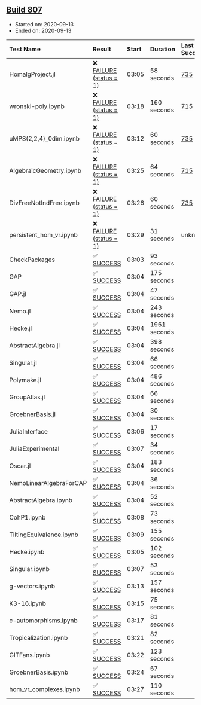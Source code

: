## [Build 807](https://oscarci.mathematik.uni-kl.de/job/oscar-stable/807/)

* Started on: 2020-09-13
* Ended on: 2020-09-13

| Test Name    | Result | Start | Duration | Last Success | First Failure |
|:-------------|:-------|:------|:---------|:-------------|:--------------|
| HomalgProject.jl | ❌ [FAILURE (status = 1)](https://oscarci.mathematik.uni-kl.de/job/oscar-stable/807/artifact/logs/build-807/HomalgProject.jl.log) | 03:05 | 58 seconds | [735](https://oscarci.mathematik.uni-kl.de/job/oscar-stable/735/) | [736](https://oscarci.mathematik.uni-kl.de/job/oscar-stable/736/) |
| wronski-poly.ipynb | ❌ [FAILURE (status = 1)](https://oscarci.mathematik.uni-kl.de/job/oscar-stable/807/artifact/logs/build-807/wronski-poly.ipynb.log) | 03:18 | 160 seconds | [715](https://oscarci.mathematik.uni-kl.de/job/oscar-stable/715/) | [716](https://oscarci.mathematik.uni-kl.de/job/oscar-stable/716/) |
| uMPS(2,2,4)_0dim.ipynb | ❌ [FAILURE (status = 1)](https://oscarci.mathematik.uni-kl.de/job/oscar-stable/807/artifact/logs/build-807/uMPS-2-2-4-_0dim.ipynb.log) | 03:12 | 60 seconds | [735](https://oscarci.mathematik.uni-kl.de/job/oscar-stable/735/) | [736](https://oscarci.mathematik.uni-kl.de/job/oscar-stable/736/) |
| AlgebraicGeometry.ipynb | ❌ [FAILURE (status = 1)](https://oscarci.mathematik.uni-kl.de/job/oscar-stable/807/artifact/logs/build-807/AlgebraicGeometry.ipynb.log) | 03:25 | 64 seconds | [715](https://oscarci.mathematik.uni-kl.de/job/oscar-stable/715/) | [716](https://oscarci.mathematik.uni-kl.de/job/oscar-stable/716/) |
| DivFreeNotIndFree.ipynb | ❌ [FAILURE (status = 1)](https://oscarci.mathematik.uni-kl.de/job/oscar-stable/807/artifact/logs/build-807/DivFreeNotIndFree.ipynb.log) | 03:26 | 60 seconds | [735](https://oscarci.mathematik.uni-kl.de/job/oscar-stable/735/) | [736](https://oscarci.mathematik.uni-kl.de/job/oscar-stable/736/) |
| persistent_hom_vr.ipynb | ❌ [FAILURE (status = 1)](https://oscarci.mathematik.uni-kl.de/job/oscar-stable/807/artifact/logs/build-807/persistent_hom_vr.ipynb.log) | 03:29 | 31 seconds | unknown | unknown |
| CheckPackages | ✅ [SUCCESS](https://oscarci.mathematik.uni-kl.de/job/oscar-stable/807/artifact/logs/build-807/CheckPackages.log) | 03:03 | 93 seconds |  |  |
| GAP | ✅ [SUCCESS](https://oscarci.mathematik.uni-kl.de/job/oscar-stable/807/artifact/logs/build-807/GAP.log) | 03:04 | 175 seconds |  |  |
| GAP.jl | ✅ [SUCCESS](https://oscarci.mathematik.uni-kl.de/job/oscar-stable/807/artifact/logs/build-807/GAP.jl.log) | 03:04 | 47 seconds |  |  |
| Nemo.jl | ✅ [SUCCESS](https://oscarci.mathematik.uni-kl.de/job/oscar-stable/807/artifact/logs/build-807/Nemo.jl.log) | 03:04 | 243 seconds |  |  |
| Hecke.jl | ✅ [SUCCESS](https://oscarci.mathematik.uni-kl.de/job/oscar-stable/807/artifact/logs/build-807/Hecke.jl.log) | 03:04 | 1961 seconds |  |  |
| AbstractAlgebra.jl | ✅ [SUCCESS](https://oscarci.mathematik.uni-kl.de/job/oscar-stable/807/artifact/logs/build-807/AbstractAlgebra.jl.log) | 03:04 | 398 seconds |  |  |
| Singular.jl | ✅ [SUCCESS](https://oscarci.mathematik.uni-kl.de/job/oscar-stable/807/artifact/logs/build-807/Singular.jl.log) | 03:04 | 66 seconds |  |  |
| Polymake.jl | ✅ [SUCCESS](https://oscarci.mathematik.uni-kl.de/job/oscar-stable/807/artifact/logs/build-807/Polymake.jl.log) | 03:04 | 486 seconds |  |  |
| GroupAtlas.jl | ✅ [SUCCESS](https://oscarci.mathematik.uni-kl.de/job/oscar-stable/807/artifact/logs/build-807/GroupAtlas.jl.log) | 03:04 | 66 seconds |  |  |
| GroebnerBasis.jl | ✅ [SUCCESS](https://oscarci.mathematik.uni-kl.de/job/oscar-stable/807/artifact/logs/build-807/GroebnerBasis.jl.log) | 03:04 | 30 seconds |  |  |
| JuliaInterface | ✅ [SUCCESS](https://oscarci.mathematik.uni-kl.de/job/oscar-stable/807/artifact/logs/build-807/JuliaInterface.log) | 03:06 | 17 seconds |  |  |
| JuliaExperimental | ✅ [SUCCESS](https://oscarci.mathematik.uni-kl.de/job/oscar-stable/807/artifact/logs/build-807/JuliaExperimental.log) | 03:07 | 34 seconds |  |  |
| Oscar.jl | ✅ [SUCCESS](https://oscarci.mathematik.uni-kl.de/job/oscar-stable/807/artifact/logs/build-807/Oscar.jl.log) | 03:04 | 183 seconds |  |  |
| NemoLinearAlgebraForCAP | ✅ [SUCCESS](https://oscarci.mathematik.uni-kl.de/job/oscar-stable/807/artifact/logs/build-807/NemoLinearAlgebraForCAP.log) | 03:04 | 36 seconds |  |  |
| AbstractAlgebra.ipynb | ✅ [SUCCESS](https://oscarci.mathematik.uni-kl.de/job/oscar-stable/807/artifact/logs/build-807/AbstractAlgebra.ipynb.log) | 03:04 | 52 seconds |  |  |
| CohP1.ipynb | ✅ [SUCCESS](https://oscarci.mathematik.uni-kl.de/job/oscar-stable/807/artifact/logs/build-807/CohP1.ipynb.log) | 03:08 | 73 seconds |  |  |
| TiltingEquivalence.ipynb | ✅ [SUCCESS](https://oscarci.mathematik.uni-kl.de/job/oscar-stable/807/artifact/logs/build-807/TiltingEquivalence.ipynb.log) | 03:09 | 155 seconds |  |  |
| Hecke.ipynb | ✅ [SUCCESS](https://oscarci.mathematik.uni-kl.de/job/oscar-stable/807/artifact/logs/build-807/Hecke.ipynb.log) | 03:05 | 102 seconds |  |  |
| Singular.ipynb | ✅ [SUCCESS](https://oscarci.mathematik.uni-kl.de/job/oscar-stable/807/artifact/logs/build-807/Singular.ipynb.log) | 03:07 | 53 seconds |  |  |
| g-vectors.ipynb | ✅ [SUCCESS](https://oscarci.mathematik.uni-kl.de/job/oscar-stable/807/artifact/logs/build-807/g-vectors.ipynb.log) | 03:13 | 157 seconds |  |  |
| K3-16.ipynb | ✅ [SUCCESS](https://oscarci.mathematik.uni-kl.de/job/oscar-stable/807/artifact/logs/build-807/K3-16.ipynb.log) | 03:15 | 75 seconds |  |  |
| c-automorphisms.ipynb | ✅ [SUCCESS](https://oscarci.mathematik.uni-kl.de/job/oscar-stable/807/artifact/logs/build-807/c-automorphisms.ipynb.log) | 03:17 | 81 seconds |  |  |
| Tropicalization.ipynb | ✅ [SUCCESS](https://oscarci.mathematik.uni-kl.de/job/oscar-stable/807/artifact/logs/build-807/Tropicalization.ipynb.log) | 03:21 | 82 seconds |  |  |
| GITFans.ipynb | ✅ [SUCCESS](https://oscarci.mathematik.uni-kl.de/job/oscar-stable/807/artifact/logs/build-807/GITFans.ipynb.log) | 03:22 | 123 seconds |  |  |
| GroebnerBasis.ipynb | ✅ [SUCCESS](https://oscarci.mathematik.uni-kl.de/job/oscar-stable/807/artifact/logs/build-807/GroebnerBasis.ipynb.log) | 03:24 | 67 seconds |  |  |
| hom_vr_complexes.ipynb | ✅ [SUCCESS](https://oscarci.mathematik.uni-kl.de/job/oscar-stable/807/artifact/logs/build-807/hom_vr_complexes.ipynb.log) | 03:27 | 110 seconds |  |  |
